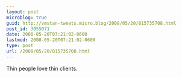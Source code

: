 ```yaml
---
layout: post
microblog: true
guid: http://vmstan-tweets.micro.blog/2008/05/20/815735708.html
post_id: 3055071
date: 2008-05-20T07:21:02-0600
lastmod: 2008-05-20T07:21:02-0600
type: post
url: /2008/05/20/815735708.html
---
```

Thin people love thin clients.
